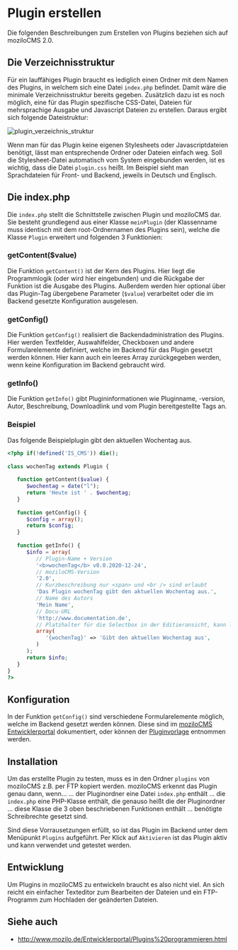 # Plugin erstellen

Die folgenden Beschreibungen zum Erstellen von Plugins beziehen sich auf moziloCMS 2.0.

## Die Verzeichnisstruktur

Für ein lauffähiges Plugin braucht es lediglich einen Ordner mit dem Namen des Plugins, in welchem sich eine Datei `index.php` befindet. Damit wäre die minimale Verzeichnisstruktur bereits gegeben. Zusätzlich dazu ist es noch möglich, eine für das Plugin spezifische CSS-Datei, Dateien für mehrsprachige Ausgabe und Javascript Dateien zu erstellen. Daraus ergibt sich folgende Dateistruktur:

![plugin_verzeichnis_struktur](https://cloud.githubusercontent.com/assets/5441654/24345632/563532e8-12d1-11e7-9bc4-5adcf118fe01.jpg)

Wenn man für das Plugin keine eigenen Stylesheets oder Javascriptdateien benötigt, lässt man entsprechende Ordner oder Dateien einfach weg. Soll die Stylesheet-Datei automatisch vom System eingebunden werden, ist es wichtig, dass die Datei `plugin.css` heißt. Im Beispiel sieht man Sprachdateien für Front- und Backend, jeweils in Deutsch und Englisch.

## Die index.php

Die `index.php` stellt die Schnittstelle zwischen Plugin und moziloCMS dar. Sie besteht grundlegend aus einer Klasse `meinPlugin` (der Klassenname muss identisch mit dem root-Ordnernamen des Plugins sein), welche die Klasse `Plugin` erweitert und folgenden 3 Funktionien:

### getContent($value)
Die Funktion `getContent()` ist der Kern des Plugins. Hier liegt die Programmlogik (oder wird hier eingebunden) und die Rückgabe der Funktion ist die Ausgabe des Plugins. Außerdem werden hier optional über das Plugin-Tag übergebene Parameter (`$value`) verarbeitet oder die im Backend gesetzte Konfiguration ausgelesen.

### getConfig()
Die Funktion `getConfig()` realisiert die Backendadministration des Plugins. Hier werden Textfelder, Auswahlfelder, Checkboxen und andere Formularelemente definiert, welche im Backend für das Plugin gesetzt werden können. Hier kann auch ein leeres Array zurückgegeben werden, wenn keine Konfiguration im Backend gebraucht wird.

### getInfo()
Die Funktion `getInfo()` gibt Plugininformationen wie Pluginname, -version, Autor, Beschreibung, Downloadlink und vom Plugin bereitgestellte Tags an.

### Beispiel
Das folgende Beispielplugin gibt den aktuellen Wochentag aus.

```php
<?php if(!defined('IS_CMS')) die();
 
class wochenTag extends Plugin {
 
   function getContent($value) {
      $wochentag = date("l");
      return 'Heute ist ' . $wochentag;
   }
 
   function getConfig() {
      $config = array();
      return $config; 
   }
 
   function getInfo() {
      $info = array(
         // Plugin-Name + Version
         '<b>wochenTag</b> v0.0.2020-12-24',
         // moziloCMS-Version
         '2.0',
         // Kurzbeschreibung nur <span> und <br /> sind erlaubt
         'Das Plugin wochenTag gibt den aktuellen Wochentag aus.', 
         // Name des Autors
         'Mein Name',
         // Docu-URL
         'http://www.documentation.de',
         // Platzhalter für die Selectbox in der Editieransicht, kann leer sein
         array(
            '{wochenTag}' => 'Gibt den aktuellen Wochentag aus',
         )
      );
      return $info;
   }
}
?>
```

## Konfiguration

In der Funktion `getConfig()` sind verschiedene Formularelemente möglich, welche im Backend gesetzt werden können. Diese sind im [moziloCMS Entwicklerportal](http://www.mozilo.de/Entwicklerportal/Plugins%20programmieren/Details.html) dokumentiert, oder können der [Pluginvorlage](pluginvorlage.md) entnommen werden.

## Installation

Um das erstellte Plugin zu testen, muss es in den Ordner `plugins` von moziloCMS z.B. per FTP kopiert werden. moziloCMS erkennt das Plugin genau dann, wenn...
... der Pluginordner eine Datei `index.php` enthält
... die `index.php` eine PHP-Klasse enthält, die genauso heißt die der Pluginordner
... diese Klasse die 3 oben beschriebenen Funktionen enthält
... benötigte Schreibrechte gesetzt sind.

Sind diese Vorrausetzungen erfüllt, so ist das Plugin im Backend unter dem Menüpunkt `Plugins` aufgeführt. Per Klick auf `Aktivieren` ist das Plugin aktiv und kann verwendet und getestet werden.

## Entwicklung

Um Plugins in moziloCMS zu entwickeln braucht es also nicht viel. An sich reicht ein einfacher Texteditor zum Bearbeiten der Dateien und ein FTP-Programm zum Hochladen der geänderten Dateien.

## Siehe auch

- http://www.mozilo.de/Entwicklerportal/Plugins%20programmieren.html
